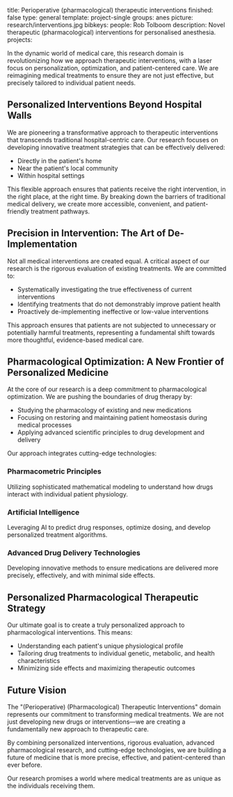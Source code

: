 title: Perioperative (pharmacological) therapeutic interventions
finished: false
type: general
template: project-single
groups: anes
picture: research/interventions.jpg
bibkeys: 
people: Rob Tolboom
description: Novel therapeutic (pharmacological) interventions for personalised anesthesia.
projects: 

In the dynamic world of medical care, this research domain is revolutionizing how we approach therapeutic interventions, with a laser focus on personalization, optimization, and patient-centered care. We are reimagining medical treatments to ensure they are not just effective, but precisely tailored to individual patient needs.

## Personalized Interventions Beyond Hospital Walls

We are pioneering a transformative approach to therapeutic interventions that transcends traditional hospital-centric care. Our research focuses on developing innovative treatment strategies that can be effectively delivered:

- Directly in the patient's home
- Near the patient's local community
- Within hospital settings

This flexible approach ensures that patients receive the right intervention, in the right place, at the right time. By breaking down the barriers of traditional medical delivery, we create more accessible, convenient, and patient-friendly treatment pathways.

## Precision in Intervention: The Art of De-Implementation

Not all medical interventions are created equal. A critical aspect of our research is the rigorous evaluation of existing treatments. We are committed to:

- Systematically investigating the true effectiveness of current interventions
- Identifying treatments that do not demonstrably improve patient health
- Proactively de-implementing ineffective or low-value interventions

This approach ensures that patients are not subjected to unnecessary or potentially harmful treatments, representing a fundamental shift towards more thoughtful, evidence-based medical care.

## Pharmacological Optimization: A New Frontier of Personalized Medicine

At the core of our research is a deep commitment to pharmacological optimization. We are pushing the boundaries of drug therapy by:

- Studying the pharmacology of existing and new medications
- Focusing on restoring and maintaining patient homeostasis during medical processes
- Applying advanced scientific principles to drug development and delivery

Our approach integrates cutting-edge technologies:

### Pharmacometric Principles
Utilizing sophisticated mathematical modeling to understand how drugs interact with individual patient physiology.

### Artificial Intelligence
Leveraging AI to predict drug responses, optimize dosing, and develop personalized treatment algorithms.

### Advanced Drug Delivery Technologies
Developing innovative methods to ensure medications are delivered more precisely, effectively, and with minimal side effects.

## Personalized Pharmacological Therapeutic Strategy

Our ultimate goal is to create a truly personalized approach to pharmacological interventions. This means:

- Understanding each patient's unique physiological profile
- Tailoring drug treatments to individual genetic, metabolic, and health characteristics
- Minimizing side effects and maximizing therapeutic outcomes

## Future Vision

The "(Perioperative) (Pharmacological) Therapeutic Interventions" domain represents our commitment to transforming medical treatments. We are not just developing new drugs or interventions—we are creating a fundamentally new approach to therapeutic care.

By combining personalized interventions, rigorous evaluation, advanced pharmacological research, and cutting-edge technologies, we are building a future of medicine that is more precise, effective, and patient-centered than ever before.

Our research promises a world where medical treatments are as unique as the individuals receiving them.